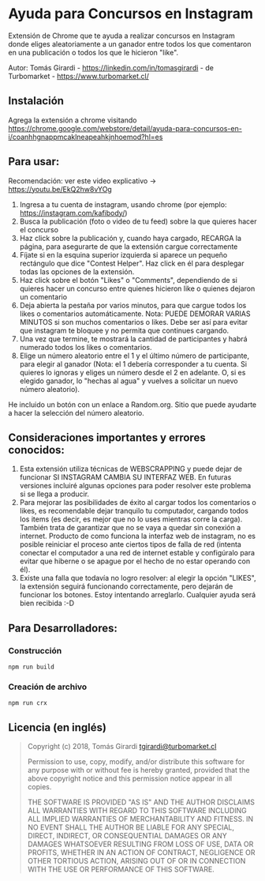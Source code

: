 # Ayuda para Concursos en Instagram

Extensión de Chrome que te ayuda a realizar concursos en Instagram donde eliges aleatoriamente a un ganador entre todos los que comentaron en una publicación o todos los que le hicieron "like".

Autor: Tomás Girardi - https://linkedin.com/in/tomasgirardi - de Turbomarket - https://www.turbomarket.cl/

## Instalación

Agrega la extensión a chrome visitando https://chrome.google.com/webstore/detail/ayuda-para-concursos-en-i/coanhhgnappmcaklneapeahkjnhoemod?hl=es

## Para usar:

Recomendación: ver este video explicativo -> https://youtu.be/EkQ2hw8vYOg

1. Ingresa a tu cuenta de instagram, usando chrome (por ejemplo: https://instagram.com/kafibody/)
2. Busca la publicación (foto o video de tu feed) sobre la que quieres hacer el concurso
3. Haz click sobre la publicación y, cuando haya cargado, RECARGA la página, para asegurarte de que la extensión cargue correctamente
4. Fíjate si en la esquina superior izquierda si aparece un pequeño rectángulo que dice "Contest Helper". Haz click en él para desplegar todas las opciones de la extensión.
5. Haz click sobre el botón "Likes" o "Comments", dependiendo de si quieres hacer un concurso entre quienes hicieron like o quienes dejaron un comentario
6. Deja abierta la pestaña por varios minutos, para que cargue todos los likes o comentarios automáticamente. Nota: PUEDE DEMORAR VARIAS MINUTOS si son muchos comentarios o likes. Debe ser así para evitar que instagram te bloquee y no permita que continues cargando.
7. Una vez que termine, te mostrará la cantidad de participantes y habrá numerado todos los likes o comentarios.
8. Elige un número aleatorio entre el 1 y el último número de participante, para elegir al ganador (Nota: el 1 debería corresponder a tu cuenta. Si quieres lo ignoras y eliges un número desde el 2 en adelante. O, si es elegido ganador, lo "hechas al agua" y vuelves a solicitar un nuevo número aleatorio).

He incluido un botón con un enlace a Random.org. Sitio que puede ayudarte a hacer la selección del número aleatorio.

## Consideraciones importantes y errores conocidos:

1. Esta extensión utiliza técnicas de WEBSCRAPPING y puede dejar de funcionar SI INSTAGRAM CAMBIA SU INTERFAZ WEB. En futuras versiones incluiré algunas opciones para poder resolver este problema si se llega a producir.
2. Para mejorar las posibilidades de éxito al cargar todos los comentarios o likes, es recomendable dejar tranquilo tu computador, cargando todos los items (es decir, es mejor que no lo uses mientras corre la carga). También trata de garantizar que no se vaya a quedar sin conexión a internet. Producto de como funciona la interfaz web de instagram, no es posible reiniciar el proceso ante ciertos tipos de falla de red (intenta conectar el computador a una red de internet estable y configúralo para evitar que hiberne o se apague por el hecho de no estar operando con él).
3. Existe una falla que todavía no logro resolver: al elegir la opción "LIKES", la extensión seguirá funcionando correctamente, pero dejarán de funcionar los botones. Estoy intentando arreglarlo. Cualquier ayuda será bien recibida :-D

## Para Desarrolladores:

### Construcción

```
npm run build
```

### Creación de archivo

```
npm run crx
```

## Licencia (en inglés)

> Copyright (c) 2018, Tomás Girardi <tgirardi@turbomarket.cl>
>
> Permission to use, copy, modify, and/or distribute this software for any
> purpose with or without fee is hereby granted, provided that the above
> copyright notice and this permission notice appear in all copies.
>
> THE SOFTWARE IS PROVIDED "AS IS" AND THE AUTHOR DISCLAIMS ALL WARRANTIES
> WITH REGARD TO THIS SOFTWARE INCLUDING ALL IMPLIED WARRANTIES OF
> MERCHANTABILITY AND FITNESS. IN NO EVENT SHALL THE AUTHOR BE LIABLE FOR
> ANY SPECIAL, DIRECT, INDIRECT, OR CONSEQUENTIAL DAMAGES OR ANY DAMAGES
> WHATSOEVER RESULTING FROM LOSS OF USE, DATA OR PROFITS, WHETHER IN AN
> ACTION OF CONTRACT, NEGLIGENCE OR OTHER TORTIOUS ACTION, ARISING OUT OF
> OR IN CONNECTION WITH THE USE OR PERFORMANCE OF THIS SOFTWARE.
